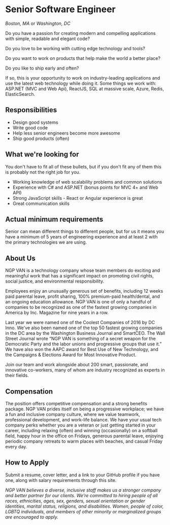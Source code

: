 # Senior Software Engineer
*Boston, MA* or *Washington, DC*

Do you have a passion for creating modern and compelling applications with simple, readable and elegant code?

Do you love to be working with cutting edge technology and tools?

Do you want to work on products that help make the world a better place?

Do you like to ship early and often?

If so, this is your opportunity to work on industry-leading applications and use the latest web technology while doing it.  Some things we work with: ASP.NET (MVC and Web Api), ReactJS, SQL at massive scale, Azure, Redis, ElasticSearch. 

## Responsibilities

* Design good systems
* Write good code
* Help less senior engineers become more awesome
* Ship good products (often)

## What we're looking for

You don't have to fit all of these bullets, but if you don't fit any of them this is probably not the right job for you.

* Working knowledge of web scalability problems and common solutions
* Experience with C# and ASP.NET (bonus points for MVC 4+ and Web API)
* Strong JavaScript skills - React or Angular experience is great
* Great communication skills

## Actual minimum requirements

Senior can mean different things to different people, but for us it means you have a minimum of 5 years of engineering experience and at least 2 with the primary technologies we are using.

## About Us

NGP VAN is a technology company whose team members do exciting and meaningful work that has a significant impact on promoting civil rights, social justice, and environmental responsibility.

Employees enjoy an unusually generous set of benefits, including 12 weeks paid parental leave, profit sharing, 100% premium-paid health/dental, and an ongoing education allowance.  NGP VAN is one of only a handful of companies to be recognized as one of the fastest growing companies in America by Inc. Magazine for nine years in a row.

Last year we were named one of the Coolest Companies of 2016 by DC Inno. We've also been named one of the top 50 fastest growing companies in the DC area by the Washington Business Journal and SmartCEO. The Wall Street Journal wrote “NGP VAN is something of a secret weapon for the Democratic Party and the labor unions and progressive groups that use it.” We have also won the AAPC award for Best Use of New Technology, and the Campaigns & Elections Award for Most Innovative Product.

Join our team and work alongside about 200 smart, passionate, and innovative co-workers, many of whom are industry recognized as experts in their fields.

## Compensation

The position offers competitive compensation and a strong benefits package. NGP VAN prides itself on being a progressive workplace; we have a fun and inclusive company culture, where we value teamwork, professional development, and work-life balance. We have your usual tech company perks whether you are a veteran or just getting started in your career, including relaxing (often) and winning (occasionally) on a softball field, happy hour in the office on Fridays, generous parental leave, enjoying periodic company retreats to warm places with beaches, and casual Friday every day.

## How to Apply

Submit a resume, cover letter, and a link to your GitHub profile if you have one, along with salary requirements through this site.

_NGP VAN believes a diverse, inclusive staff makes us a stronger company and better partner for our clients. We’re committed to hiring people of all races, ethnicities, ages, sex, genders, sexual orientation or gender identities, marital status, religions, and disabilities.  Women, people of color, LGBTQ individuals, and members of other minority or marginalized groups are encouraged to apply._
